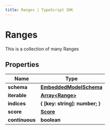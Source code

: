 ```yaml
---
title: Ranges | TypeScript SDK
---
```



# Ranges

This is a collection of many Ranges

## Properties

Name | Type
------------ | -------------
**schema** | [**EmbeddedModelSchema**](EmbeddedModelSchema)
**iterable** | [**Array&lt;Range&gt;**](Range)
**indices** | **\{ [key: string]: number; \}**
**score** | [**Score**](Score)
**continuous** | **boolean**


